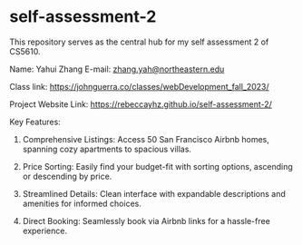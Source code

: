 # self-assessment-2

This repository serves as the central hub for my self assessment 2 of CS5610.

Name: Yahui Zhang
E-mail: zhang.yah@northeastern.edu

Class link: https://johnguerra.co/classes/webDevelopment_fall_2023/

Project Website Link: https://rebeccayhz.github.io/self-assessment-2/

Key Features:

1. Comprehensive Listings: Access 50 San Francisco Airbnb homes, spanning cozy apartments to spacious villas.

2. Price Sorting: Easily find your budget-fit with sorting options, ascending or descending by price.

3. Streamlined Details: Clean interface with expandable descriptions and amenities for informed choices.

4. Direct Booking: Seamlessly book via Airbnb links for a hassle-free experience.

